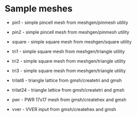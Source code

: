 # Sample meshes

* pin1 - simple pincell mesh from meshgen/pinmesh utility

* pin2 - simple pincell mesh from meshgen/pinmesh utility

* square - simple square mesh from meshgen/square utility

* tri1 - simple square mesh from meshgen/triangle utility

* tri2 - simple square mesh from meshgen/triangle utility

* tri3 - simple square mesh from meshgen/triangle utility

* trilat6 - triangle lattice from gmsh/createtri and gmsh

* trilat24 - triangle lattice from gmsh/createtri and gmsh

* pwr  - PWR 17x17 mesh from gmsh/createhex and gmsh

* vver - VVER input from gmsh/createhex and gmsh

